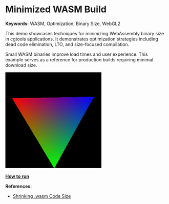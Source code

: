 # Minimized WASM Build

**Keywords:** WASM, Optimization, Binary Size, WebGL2

This demo showcases techniques for minimizing WebAssembly binary size in cgtools applications. It demonstrates optimization strategies including dead code elimination, LTO, and size-focused compilation.

Small WASM binaries improve load times and user experience. This example serves as a reference for production builds requiring minimal download size.

![image](./showcase.gif)

**[How to run](../how_to_run.md)**

**References:**

* [Shrinking .wasm Code Size]

[Shrinking .wasm Code Size]: https://rustwasm.github.io/book/reference/code-size.html
